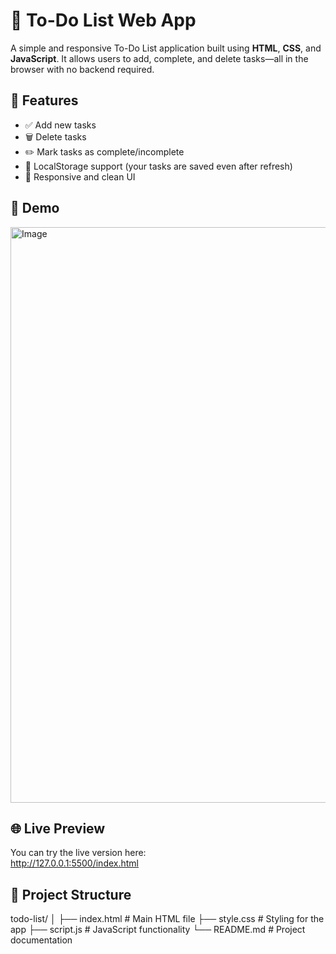 # 📝 To-Do List Web App

A simple and responsive To-Do List application built using **HTML**, **CSS**, and **JavaScript**. It allows users to add, complete, and delete tasks—all in the browser with no backend required.

## 🚀 Features

- ✅ Add new tasks
- 🗑️ Delete tasks
- ✏️ Mark tasks as complete/incomplete
- 💾 LocalStorage support (your tasks are saved even after refresh)
- 🎨 Responsive and clean UI

## 📸 Demo

<img width="1918" height="921" alt="Image" src="https://github.com/user-attachments/assets/cef799d8-05f1-48d8-9bb6-0bdfc11ab183" />

## 🌐 Live Preview

You can try the live version here:  
http://127.0.0.1:5500/index.html

## 📁 Project Structure

todo-list/
│
├── index.html # Main HTML file
├── style.css # Styling for the app
├── script.js # JavaScript functionality
└── README.md # Project documentation
